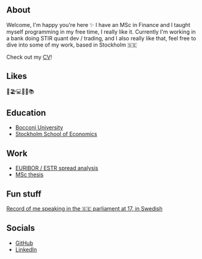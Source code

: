 ## About
Welcome, I'm happy you're here ✨ I have an MSc in Finance and I taught myself programming in my free time, I really like it. Currently I'm working in a bank doing STIR quant dev / trading, and I also really like that, feel free to dive into some of my work, based in Stockholm 🇸🇪

Check out my [CV](https://mynameiswho.github.io/TheodoreMontel_CV.pdf)!

## Likes
🎾🏖️💻🎿🎵📚

## Education
- [Bocconi University](https://www.unibocconi.it/en)
- [Stockholm School of Economics](https://www.hhs.se/)

## Work
- [EURIBOR / ESTR spread analysis](https://github.com/mynameiswho/euribor_ois_spread)
- [MSc thesis](https://mynameiswho.github.io/msc_thesis.pdf)

## Fun stuff
[Record of me speaking in the 🇸🇪 parliament at 17, in Swedish](https://www.yumpu.com/sv/document/read/20243091/protokollet-pdf-nytt-fonster-riksdagen)

## Socials
- [GitHub](https://github.com/mynameiswho)
- [LinkedIn](https://www.linkedin.com/in/theodoremontel/)

